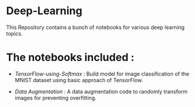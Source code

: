 # Deep-Learning
  This Repository contains a bunch of notebooks for various deep learning topics. 
  
# The notebooks included :
* *TensorFlow-using-Softmax* : Build model for image classification of the MNIST dataset using basic approach of TensorFlow.

* *Data Augmentation* : A data augmentation code to randomly transform images for preventing overfitting.
